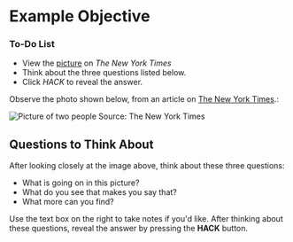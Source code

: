# Example Objective

<div class="aside">
<h3>To-Do List</h3>
<ul>
  <li>View the <a href="https://www.nytimes.com/2021/02/21/learning/whats-going-on-in-this-picture-feb-22-2021.html">picture</a> on <i>The New York Times</i> </li>
  <li>Think about the three questions listed below.</li>
  <li>Click <em>HACK</em> to reveal the answer.</li>
</ul>
</div>


Observe the photo shown below, from an article on [The New York Times](https://www.nytimes.com/2021/02/21/learning/whats-going-on-in-this-picture-feb-22-2021.html).:

![Picture of two people](https://static01.nyt.com/images/2021/02/16/learning/VTS02-21-21LN/VTS02-21-21LN-jumbo.jpg?quality=90&auto=webp)
Source: The New York Times

## Questions to Think About
After looking closely at the image above, think about these three questions:

- What is going on in this picture?
- What do you see that makes you say that?
- What more can you find?

Use the text box on the right to take notes if you'd like. After thinking about these questions, reveal the answer by pressing the __HACK__ button.